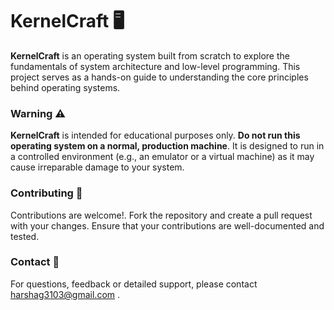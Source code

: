 # KernelCraft 🖥️

**KernelCraft** is an operating system built from scratch to explore the fundamentals of system architecture and low-level programming. This project serves as a hands-on guide to understanding the core principles behind operating systems.

### Warning ⚠️

**KernelCraft** is intended for educational purposes only. **Do not run this operating system on a normal, production machine**. It is designed to run in a controlled environment (e.g., an emulator or a virtual machine) as it may cause irreparable damage to your system.

### Contributing 🤝

Contributions are welcome!. Fork the repository and create a pull request with your changes. Ensure that your contributions are well-documented and tested.

### Contact 📧

For questions, feedback or detailed support, please contact harshag3103@gmail.com .
